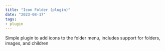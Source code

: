 ```yaml
---
title: "Icon Folder (plugin)"
date: "2023-08-17"
tags:
- plugin
---
```


Simple plugin to add icons to the folder menu, includes support for folders, images, and children